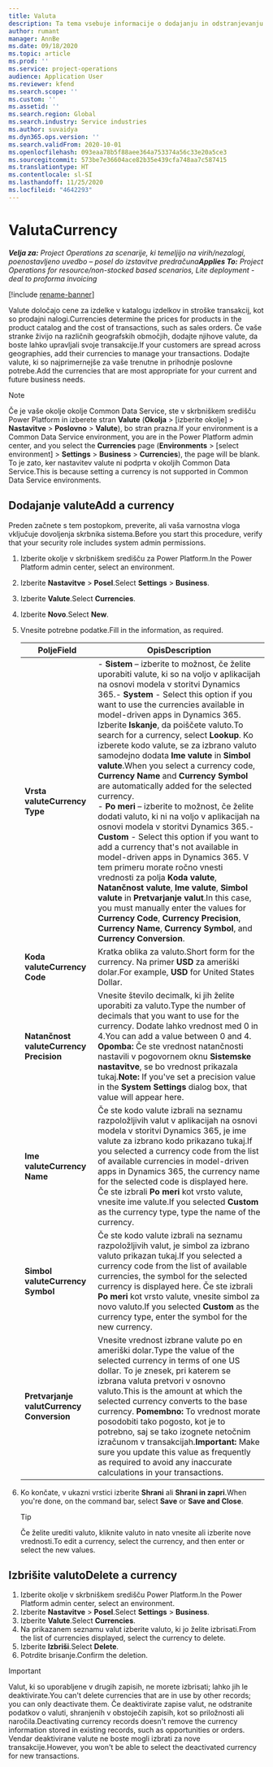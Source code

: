 ```yaml
---
title: Valuta
description: Ta tema vsebuje informacije o dodajanju in odstranjevanju vrst valut v storitvi Project Operations.
author: rumant
manager: AnnBe
ms.date: 09/18/2020
ms.topic: article
ms.prod: ''
ms.service: project-operations
audience: Application User
ms.reviewer: kfend
ms.search.scope: ''
ms.custom: ''
ms.assetid: ''
ms.search.region: Global
ms.search.industry: Service industries
ms.author: suvaidya
ms.dyn365.ops.version: ''
ms.search.validFrom: 2020-10-01
ms.openlocfilehash: 093eaa78b5f88aee364a753374a56c33e20a5ce3
ms.sourcegitcommit: 573be7e36604ace82b35e439cfa748aa7c587415
ms.translationtype: HT
ms.contentlocale: sl-SI
ms.lasthandoff: 11/25/2020
ms.locfileid: "4642293"
---
```

# <a name="currency"></a><span data-ttu-id="d8195-103">Valuta</span><span class="sxs-lookup"><span data-stu-id="d8195-103">Currency</span></span>

<span data-ttu-id="d8195-104">_**Velja za:** Project Operations za scenarije, ki temeljijo na virih/nezalogi, poenostavljeno uvedbo – posel do izstavitve predračuna_</span><span class="sxs-lookup"><span data-stu-id="d8195-104">_**Applies To:** Project Operations for resource/non-stocked based scenarios, Lite deployment - deal to proforma invoicing_</span></span>

[!include [rename-banner](~/includes/cc-data-platform-banner.md)]

<span data-ttu-id="d8195-105">Valute določajo cene za izdelke v katalogu izdelkov in stroške transakcij, kot so prodajni nalogi.</span><span class="sxs-lookup"><span data-stu-id="d8195-105">Currencies determine the prices for products in the product catalog and the cost of transactions, such as sales orders.</span></span> <span data-ttu-id="d8195-106">Če vaše stranke živijo na različnih geografskih območjih, dodajte njihove valute, da boste lahko upravljali svoje transakcije.</span><span class="sxs-lookup"><span data-stu-id="d8195-106">If your customers are spread across geographies, add their currencies to manage your transactions.</span></span> <span data-ttu-id="d8195-107">Dodajte valute, ki so najprimernejše za vaše trenutne in prihodnje poslovne potrebe.</span><span class="sxs-lookup"><span data-stu-id="d8195-107">Add the currencies that are most appropriate for your current and future business needs.</span></span>  

> [!NOTE]
> <span data-ttu-id="d8195-108">Če je vaše okolje okolje Common Data Service, ste v skrbniškem središču Power Platform in izberete stran **Valute** (**Okolja** > [izberite okolje] > **Nastavitve** > **Poslovno** > **Valute**), bo stran prazna.</span><span class="sxs-lookup"><span data-stu-id="d8195-108">If your environment is a Common Data Service environment, you are in the Power Platform admin center, and you select the **Currencies** page (**Environments** > [select environment] > **Settings** > **Business** > **Currencies**), the page will be blank.</span></span> <span data-ttu-id="d8195-109">To je zato, ker nastavitev valute ni podprta v okoljih Common Data Service.</span><span class="sxs-lookup"><span data-stu-id="d8195-109">This is because setting a currency is not supported in Common Data Service environments.</span></span>

## <a name="add-a-currency"></a><span data-ttu-id="d8195-110">Dodajanje valute</span><span class="sxs-lookup"><span data-stu-id="d8195-110">Add a currency</span></span>  
<span data-ttu-id="d8195-111">Preden začnete s tem postopkom, preverite, ali vaša varnostna vloga vključuje dovoljenja skrbnika sistema.</span><span class="sxs-lookup"><span data-stu-id="d8195-111">Before you start this procedure, verify that your security role includes system admin permissions.</span></span> 

1. <span data-ttu-id="d8195-112">Izberite okolje v skrbniškem središču za Power Platform.</span><span class="sxs-lookup"><span data-stu-id="d8195-112">In the Power Platform admin center, select an environment.</span></span> 
2. <span data-ttu-id="d8195-113">Izberite **Nastavitve** > **Posel**.</span><span class="sxs-lookup"><span data-stu-id="d8195-113">Select **Settings** > **Business**.</span></span>
3. <span data-ttu-id="d8195-114">Izberite **Valute**.</span><span class="sxs-lookup"><span data-stu-id="d8195-114">Select **Currencies**.</span></span>  
4. <span data-ttu-id="d8195-115">Izberite **Novo**.</span><span class="sxs-lookup"><span data-stu-id="d8195-115">Select **New**.</span></span>  
5. <span data-ttu-id="d8195-116">Vnesite potrebne podatke.</span><span class="sxs-lookup"><span data-stu-id="d8195-116">Fill in the information, as required.</span></span>  


   |          <span data-ttu-id="d8195-117">Polje</span><span class="sxs-lookup"><span data-stu-id="d8195-117">Field</span></span>          |                                                                                                                                                                                                                                                                                                                                                                            <span data-ttu-id="d8195-118">Opis</span><span class="sxs-lookup"><span data-stu-id="d8195-118">Description</span></span>                                                                                                                                                                                                                                                                                                                                                                            |
   |-------------------------|-------------------------------------------------------------------------------------------------------------------------------------------------------------------------------------------------------------------------------------------------------------------------------------------------------------------------------------------------------------------------------------------------------------------------------------------------------------------------------------------------------------------------------------------------------------------------------------------------------------------------------------------------------------------------------------------------------------------------------------------------------------------|
   |    <span data-ttu-id="d8195-119">**Vrsta valute**</span><span class="sxs-lookup"><span data-stu-id="d8195-119">**Currency Type**</span></span>    | <span data-ttu-id="d8195-120">- **Sistem** – izberite to možnost, če želite uporabiti valute, ki so na voljo v aplikacijah na osnovi modela v storitvi Dynamics 365.</span><span class="sxs-lookup"><span data-stu-id="d8195-120">- **System** - Select this option if you want to use the currencies available in model-driven apps in Dynamics 365.</span></span> <span data-ttu-id="d8195-121">Izberite **Iskanje**, da poiščete valuto.</span><span class="sxs-lookup"><span data-stu-id="d8195-121">To search for a currency,  select **Lookup**.</span></span> <span data-ttu-id="d8195-122">Ko izberete kodo valute, se za izbrano valuto samodejno dodata **Ime valute** in **Simbol valute**.</span><span class="sxs-lookup"><span data-stu-id="d8195-122">When you select a currency code, **Currency Name** and **Currency Symbol** are automatically added for the selected currency.</span></span><br /><span data-ttu-id="d8195-123">- **Po meri** – izberite to možnost, če želite dodati valuto, ki ni na voljo v aplikacijah na osnovi modela v storitvi Dynamics 365.</span><span class="sxs-lookup"><span data-stu-id="d8195-123">- **Custom** - Select this option if you want to add a currency that's not available in model-driven apps in Dynamics 365.</span></span> <span data-ttu-id="d8195-124">V tem primeru morate ročno vnesti vrednosti za polja **Koda valute**, **Natančnost valute**, **Ime valute**, **Simbol valute** in **Pretvarjanje valut**.</span><span class="sxs-lookup"><span data-stu-id="d8195-124">In this case, you must manually enter the values for **Currency Code**, **Currency Precision**, **Currency Name**, **Currency Symbol**, and **Currency Conversion**.</span></span> |
   |    <span data-ttu-id="d8195-125">**Koda valute**</span><span class="sxs-lookup"><span data-stu-id="d8195-125">**Currency Code**</span></span>    |                                                                                                                                                                                                                                                                                                                                            <span data-ttu-id="d8195-126">Kratka oblika za valuto.</span><span class="sxs-lookup"><span data-stu-id="d8195-126">Short form for the currency.</span></span> <span data-ttu-id="d8195-127">Na primer **USD** za ameriški dolar.</span><span class="sxs-lookup"><span data-stu-id="d8195-127">For example, **USD** for United States Dollar.</span></span>                                                                                                                                                                                                                                                                                                                                            |
   | <span data-ttu-id="d8195-128">**Natančnost valute**</span><span class="sxs-lookup"><span data-stu-id="d8195-128">**Currency Precision**</span></span>  |                                                                                                                                                                                  <span data-ttu-id="d8195-129">Vnesite število decimalk, ki jih želite uporabiti za valuto.</span><span class="sxs-lookup"><span data-stu-id="d8195-129">Type the number of decimals that you want to use for the currency.</span></span>  <span data-ttu-id="d8195-130">Dodate lahko vrednost med 0 in 4.</span><span class="sxs-lookup"><span data-stu-id="d8195-130">You can add a value between 0 and 4.</span></span> <span data-ttu-id="d8195-131">**Opomba:** Če ste vrednost natančnosti nastavili v pogovornem oknu **Sistemske nastavitve**, se bo vrednost prikazala tukaj.</span><span class="sxs-lookup"><span data-stu-id="d8195-131">**Note:**  If you've set a precision value in the **System Settings** dialog box, that value will appear here.</span></span>                                                                                                                                                                                  |
   |    <span data-ttu-id="d8195-132">**Ime valute**</span><span class="sxs-lookup"><span data-stu-id="d8195-132">**Currency Name**</span></span>    |                                                                                                                                                                                                                                         <span data-ttu-id="d8195-133">Če ste kodo valute izbrali na seznamu razpoložljivih valut v aplikacijah na osnovi modela v storitvi Dynamics 365, je ime valute za izbrano kodo prikazano tukaj.</span><span class="sxs-lookup"><span data-stu-id="d8195-133">If you selected a currency code from the list of available currencies in model-driven apps in Dynamics 365, the currency name for the selected code is displayed here.</span></span> <span data-ttu-id="d8195-134">Če ste izbrali **Po meri** kot vrsto valute, vnesite ime valute.</span><span class="sxs-lookup"><span data-stu-id="d8195-134">If you selected **Custom** as the currency type, type the name of the currency.</span></span>                                                                                                                                                                                                                                          |
   |   <span data-ttu-id="d8195-135">**Simbol valute**</span><span class="sxs-lookup"><span data-stu-id="d8195-135">**Currency Symbol**</span></span>   |                                                                                                                                                                                                                                                                      <span data-ttu-id="d8195-136">Če ste kodo valute izbrali na seznamu razpoložljivih valut, je simbol za izbrano valuto prikazan tukaj.</span><span class="sxs-lookup"><span data-stu-id="d8195-136">If you selected a currency code from the list of available currencies, the symbol for the selected currency is displayed here.</span></span> <span data-ttu-id="d8195-137">Če ste izbrali **Po meri** kot vrsto valute, vnesite simbol za novo valuto.</span><span class="sxs-lookup"><span data-stu-id="d8195-137">If you selected **Custom** as the currency type, enter the symbol for the new currency.</span></span>                                                                                                                                                                                                                                                                       |
   | <span data-ttu-id="d8195-138">**Pretvarjanje valut**</span><span class="sxs-lookup"><span data-stu-id="d8195-138">**Currency Conversion**</span></span> |                                                                                                                                                                                                                                     <span data-ttu-id="d8195-139">Vnesite vrednost izbrane valute po en ameriški dolar.</span><span class="sxs-lookup"><span data-stu-id="d8195-139">Type the value of the selected currency in terms of one US dollar.</span></span> <span data-ttu-id="d8195-140">To je znesek, pri katerem se izbrana valuta pretvori v osnovno valuto.</span><span class="sxs-lookup"><span data-stu-id="d8195-140">This is the amount at which the selected currency converts to the base currency.</span></span> <span data-ttu-id="d8195-141">**Pomembno:** To vrednost morate posodobiti tako pogosto, kot je to potrebno, saj se tako izognete netočnim izračunom v transakcijah.</span><span class="sxs-lookup"><span data-stu-id="d8195-141">**Important:**  Make sure you update this value as frequently as required to avoid any inaccurate calculations in your transactions.</span></span>                                                                                                                                                                                                                                      |


6. <span data-ttu-id="d8195-142">Ko končate, v ukazni vrstici izberite **Shrani** ali **Shrani in zapri**.</span><span class="sxs-lookup"><span data-stu-id="d8195-142">When you're done, on the command bar, select **Save** or **Save and Close**.</span></span>  

   > [!TIP]
   >  <span data-ttu-id="d8195-143">Če želite urediti valuto, kliknite valuto in nato vnesite ali izberite nove vrednosti.</span><span class="sxs-lookup"><span data-stu-id="d8195-143">To edit a currency, select the currency, and then enter or select the new values.</span></span>  

## <a name="delete-a-currency"></a><span data-ttu-id="d8195-144">Izbrišite valuto</span><span class="sxs-lookup"><span data-stu-id="d8195-144">Delete a currency</span></span>  

1. <span data-ttu-id="d8195-145">Izberite okolje v skrbniškem središču Power Platform.</span><span class="sxs-lookup"><span data-stu-id="d8195-145">In the Power Platform admin center, select an environment.</span></span> 
2. <span data-ttu-id="d8195-146">Izberite **Nastavitve** > **Posel**.</span><span class="sxs-lookup"><span data-stu-id="d8195-146">Select **Settings** > **Business**.</span></span>
3. <span data-ttu-id="d8195-147">Izberite **Valute**.</span><span class="sxs-lookup"><span data-stu-id="d8195-147">Select **Currencies**.</span></span>  
4. <span data-ttu-id="d8195-148">Na prikazanem seznamu valut izberite valuto, ki jo želite izbrisati.</span><span class="sxs-lookup"><span data-stu-id="d8195-148">From the list of currencies displayed, select the currency to delete.</span></span>  
5. <span data-ttu-id="d8195-149">Izberite **Izbriši**.</span><span class="sxs-lookup"><span data-stu-id="d8195-149">Select **Delete**.</span></span>  
6. <span data-ttu-id="d8195-150">Potrdite brisanje.</span><span class="sxs-lookup"><span data-stu-id="d8195-150">Confirm the deletion.</span></span>  

> [!IMPORTANT]
>  <span data-ttu-id="d8195-151">Valut, ki so uporabljene v drugih zapisih, ne morete izbrisati; lahko jih le deaktivirate.</span><span class="sxs-lookup"><span data-stu-id="d8195-151">You can't delete currencies that are in use by other records; you can only deactivate them.</span></span> <span data-ttu-id="d8195-152">Če deaktivirate zapise valut, ne odstranite podatkov o valuti, shranjenih v obstoječih zapisih, kot so priložnosti ali naročila.</span><span class="sxs-lookup"><span data-stu-id="d8195-152">Deactivating currency records doesn't remove the currency information stored in existing records, such as opportunities or orders.</span></span> <span data-ttu-id="d8195-153">Vendar deaktivirane valute ne boste mogli izbrati za nove transakcije.</span><span class="sxs-lookup"><span data-stu-id="d8195-153">However, you won't be able to select the deactivated currency for new transactions.</span></span>  
